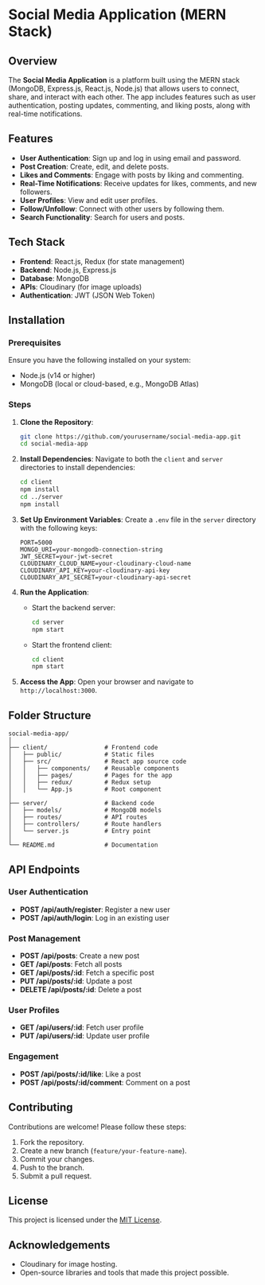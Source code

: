 # Social Media Application (MERN Stack)

## Overview
The **Social Media Application** is a platform built using the MERN stack (MongoDB, Express.js, React.js, Node.js) that allows users to connect, share, and interact with each other. The app includes features such as user authentication, posting updates, commenting, and liking posts, along with real-time notifications.

## Features

- **User Authentication**: Sign up and log in using email and password.
- **Post Creation**: Create, edit, and delete posts.
- **Likes and Comments**: Engage with posts by liking and commenting.
- **Real-Time Notifications**: Receive updates for likes, comments, and new followers.
- **User Profiles**: View and edit user profiles.
- **Follow/Unfollow**: Connect with other users by following them.
- **Search Functionality**: Search for users and posts.

## Tech Stack

- **Frontend**: React.js, Redux (for state management)
- **Backend**: Node.js, Express.js
- **Database**: MongoDB
- **APIs**: Cloudinary (for image uploads)
- **Authentication**: JWT (JSON Web Token)

## Installation

### Prerequisites
Ensure you have the following installed on your system:
- Node.js (v14 or higher)
- MongoDB (local or cloud-based, e.g., MongoDB Atlas)

### Steps

1. **Clone the Repository**:
   ```bash
   git clone https://github.com/yourusername/social-media-app.git
   cd social-media-app
   ```

2. **Install Dependencies**:
   Navigate to both the `client` and `server` directories to install dependencies:
   ```bash
   cd client
   npm install
   cd ../server
   npm install
   ```

3. **Set Up Environment Variables**:
   Create a `.env` file in the `server` directory with the following keys:
   ```env
   PORT=5000
   MONGO_URI=your-mongodb-connection-string
   JWT_SECRET=your-jwt-secret
   CLOUDINARY_CLOUD_NAME=your-cloudinary-cloud-name
   CLOUDINARY_API_KEY=your-cloudinary-api-key
   CLOUDINARY_API_SECRET=your-cloudinary-api-secret
   ```

4. **Run the Application**:
   - Start the backend server:
     ```bash
     cd server
     npm start
     ```
   - Start the frontend client:
     ```bash
     cd client
     npm start
     ```

5. **Access the App**:
   Open your browser and navigate to `http://localhost:3000`.

## Folder Structure

```
social-media-app/
│
├── client/                # Frontend code
│   ├── public/            # Static files
│   ├── src/               # React app source code
│   │   ├── components/    # Reusable components
│   │   ├── pages/         # Pages for the app
│   │   ├── redux/         # Redux setup
│   │   └── App.js         # Root component
│
├── server/                # Backend code
│   ├── models/            # MongoDB models
│   ├── routes/            # API routes
│   ├── controllers/       # Route handlers
│   └── server.js          # Entry point
│
└── README.md              # Documentation
```

## API Endpoints

### User Authentication
- **POST /api/auth/register**: Register a new user
- **POST /api/auth/login**: Log in an existing user

### Post Management
- **POST /api/posts**: Create a new post
- **GET /api/posts**: Fetch all posts
- **GET /api/posts/:id**: Fetch a specific post
- **PUT /api/posts/:id**: Update a post
- **DELETE /api/posts/:id**: Delete a post

### User Profiles
- **GET /api/users/:id**: Fetch user profile
- **PUT /api/users/:id**: Update user profile

### Engagement
- **POST /api/posts/:id/like**: Like a post
- **POST /api/posts/:id/comment**: Comment on a post

## Contributing
Contributions are welcome! Please follow these steps:
1. Fork the repository.
2. Create a new branch (`feature/your-feature-name`).
3. Commit your changes.
4. Push to the branch.
5. Submit a pull request.

## License
This project is licensed under the [MIT License](LICENSE).

## Acknowledgements
- Cloudinary for image hosting.
- Open-source libraries and tools that made this project possible.
